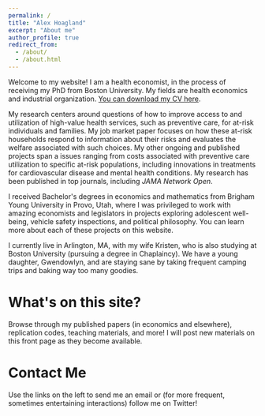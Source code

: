 ```yaml
---
permalink: /
title: "Alex Hoagland"
excerpt: "About me"
author_profile: true
redirect_from: 
  - /about/
  - /about.html
---
```


Welcome to my website! I am a health economist, in the process of receiving my PhD from Boston University. My fields are health economics and industrial organization. [You can download my CV here](http://alex-hoagland.github.io/files/HoaglandCV_current.pdf).

My research centers around questions of how to improve access to and utilization of high-value health services, such as preventive care, for at-risk individuals and families. My job market paper focuses on how these at-risk households respond to information about their risks and evaluates the welfare associated with such choices. My other ongoing and published projects span a issues ranging from costs associated with preventive care utilization to specific at-risk populations, including innovations in treatments for cardiovascular disease and mental health conditions. My research has been published in top journals, including _JAMA Network Open_. 

I received Bachelor's degrees in economics and mathematics from Brigham Young University in Provo, Utah, where I was privileged to work with amazing economists and legislators in projects exploring adolescent well-being, vehicle safety inspections, and political philosophy. You can learn more about each of these projects on this website.

I currently live in Arlington, MA, with my wife Kristen, who is also studying at Boston University (pursuing a degree in Chaplaincy). We have a young daughter, Gwendowlyn, and are staying sane by taking frequent camping trips and baking way too many goodies.  

What's on this site?
======
Browse through my published papers (in economics and elsewhere), replication codes, teaching materials, and more! I will post new materials on this front page as they become available.

Contact Me
======
Use the links on the left to send me an email or (for more frequent, sometimes entertaining interactions) follow me on Twitter!
